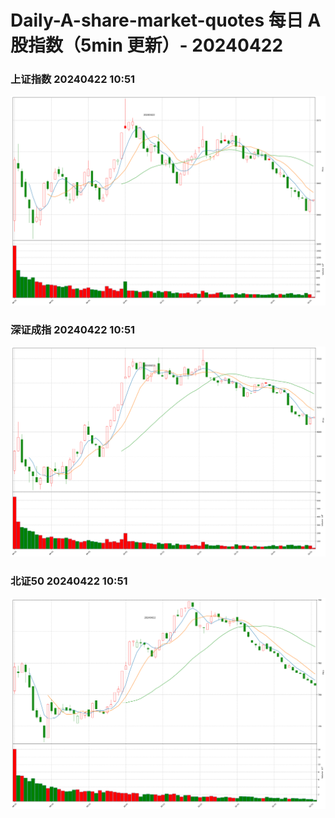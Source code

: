 
# Daily-A-share-market-quotes 每日 A 股指数（5min 更新）- 20240422

### 上证指数 20240422 10:51
![](./fig/2024/4/20240422-sh000001.png)

### 深证成指 20240422 10:51
![](./fig/2024/4/20240422-sz399001.png)

### 北证50 20240422 10:51
![](./fig/2024/4/20240422-bj899050.png)
